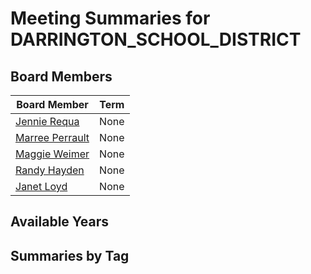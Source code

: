 # Meeting Summaries for DARRINGTON_SCHOOL_DISTRICT

## Board Members

| Board Member       | Term           |
|--------------------|----------------|
| [Jennie Requa](board_member_261.md) | None |
| [Marree Perrault](board_member_262.md) | None |
| [Maggie Weimer](board_member_263.md) | None |
| [Randy Hayden](board_member_264.md) | None |
| [Janet Loyd](board_member_265.md) | None |

## Available Years

## Summaries by Tag
